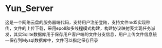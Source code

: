 # Yun_Server
这是一个网络云盘的服务器端代码，支持用户注册登陆，支持文件md5实现秒传，文件的上传下载，采用epoll和多线程模式构建，构建协议映射表实现任务派发，其实Sqlite数据库用于保存用户客户端的文件分支信息，用户上传文件信息统一保存到Mysql数据库中，文件可以指定保存目录
